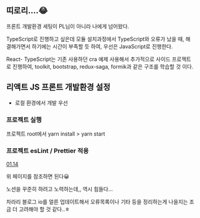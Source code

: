 ## 띠로리....😂

프론트 개발환경 세팅이 PL님이 아니라 나에게 넘어왔다.

TypeScript로 진행하고 싶은데 모듈 설치과정에서 TypeScript와 오류가 났을 때, 해결해가면서 하기에는 시간이 부족할 듯 하여, 우선은 JavaScript로 진행한다.

React- TypeScript는 기존 사용하던 cra 예제 사용해서 추가적으로 사이드 프로젝트로 진행하여, toolkit, bootstrap, redux-saga, formik과 같은 구조를 학습할 것 이다.

## 리액트 JS 프론트 개발환경 설정

- 로컬 환경에서 개발 우선

### 프로젝트 실행 

프로젝트 root에서 yarn install >  yarn start

### 프로젝트 esLint / Prettier 적용

[01.14](https://github.com/EunBKo/TIL/tree/main/Daily/2021years/January/0114)

위 페이지를 참조하면 된다😀

노션을 꾸준히 하려고 노력하는데,, 역시 힘들다...

차라리 블로그 io를 얼른 업데이트해서 오류목록이나 기타 등을 정리하는게 나을지는 조금 더 고려해야 할 것 같다..ㅎ
